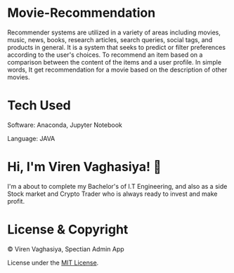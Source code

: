 # Movie-Recommendation
Recommender systems are utilized in a variety of areas including movies, music, news, books, research articles, search queries, social tags, and products in general. It is a system that seeks to predict or filter preferences according to the user's choices.
To recommend an item based on a comparison between the content of the items and a user profile. In simple words, It get recommendation for a movie based on the description of other movies.
# Tech Used
Software: Anaconda, Jupyter Notebook

Language: JAVA

# Hi, I'm Viren Vaghasiya! :wave:
I'm a about to complete my Bachelor's of I.T Engineering, and also as a side Stock market and Crypto Trader who is always ready to invest and make profit.

# License & Copyright
©️ Viren Vaghasiya, Spectian Admin App

License under the [MIT License](LICENSE).
